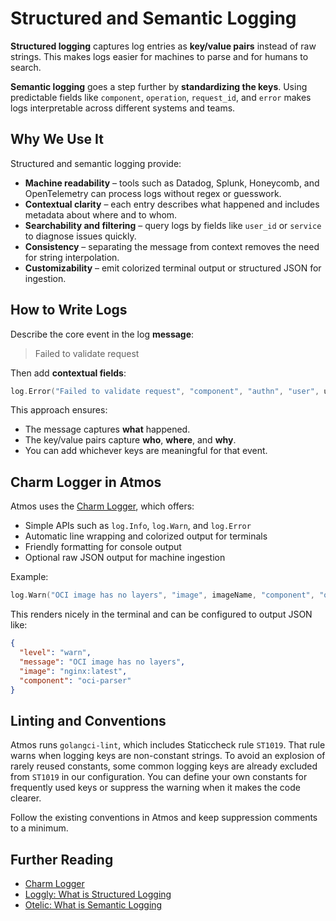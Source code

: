 # Structured and Semantic Logging

**Structured logging** captures log entries as **key/value pairs** instead of raw strings. This makes logs easier for machines to parse and for humans to search.

**Semantic logging** goes a step further by **standardizing the keys**. Using predictable fields like `component`, `operation`, `request_id`, and `error` makes logs interpretable across different systems and teams.

## Why We Use It

Structured and semantic logging provide:

- **Machine readability** – tools such as Datadog, Splunk, Honeycomb, and OpenTelemetry can process logs without regex or guesswork.
- **Contextual clarity** – each entry describes what happened and includes metadata about where and to whom.
- **Searchability and filtering** – query logs by fields like `user_id` or `service` to diagnose issues quickly.
- **Consistency** – separating the message from context removes the need for string interpolation.
- **Customizability** – emit colorized terminal output or structured JSON for ingestion.

## How to Write Logs

Describe the core event in the log **message**:

> Failed to validate request

Then add **contextual fields**:

```go
log.Error("Failed to validate request", "component", "authn", "user", userID, "error", err)
```

This approach ensures:

- The message captures **what** happened.
- The key/value pairs capture **who**, **where**, and **why**.
- You can add whichever keys are meaningful for that event.

## Charm Logger in Atmos

Atmos uses the [Charm Logger](https://charm.sh/blog/the-charm-logger/), which offers:

- Simple APIs such as `log.Info`, `log.Warn`, and `log.Error`
- Automatic line wrapping and colorized output for terminals
- Friendly formatting for console output
- Optional raw JSON output for machine ingestion

Example:

```go
log.Warn("OCI image has no layers", "image", imageName, "component", "oci-parser")
```

This renders nicely in the terminal and can be configured to output JSON like:

```json
{
  "level": "warn",
  "message": "OCI image has no layers",
  "image": "nginx:latest",
  "component": "oci-parser"
}
```

## Linting and Conventions

Atmos runs `golangci-lint`, which includes Staticcheck rule `ST1019`.
That rule warns when logging keys are non-constant strings. To avoid an
explosion of rarely reused constants, some common logging keys are
already excluded from `ST1019` in our configuration. You can define your
own constants for frequently used keys or suppress the warning when it
makes the code clearer.

Follow the existing conventions in Atmos and keep suppression comments
to a minimum.

## Further Reading

- [Charm Logger](https://charm.sh/blog/the-charm-logger/)
- [Loggly: What is Structured Logging](https://www.loggly.com/use-cases/what-is-structured-logging-and-how-to-use-it/)
- [Otelic: What is Semantic Logging](https://otelic.com/en/reference-guide/what-is-semantic-logging-and-why-is-it-important)
